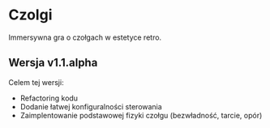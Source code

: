 # Czolgi
Immersywna gra o czołgach w estetyce retro.
## Wersja v1.1.alpha
Celem tej wersji:
- Refactoring kodu
- Dodanie łatwej konfiguralności sterowania
- Zaimplentowanie podstawowej fizyki czołgu (bezwładność, tarcie, opór)
